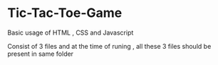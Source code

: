 # Tic-Tac-Toe-Game
<p>Basic usage of HTML , CSS and Javascript</p>
<p>Consist of 3 files and at the time of runing , all these 3 files should be present in same folder</p>
